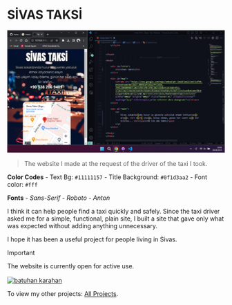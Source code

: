 # SİVAS TAKSİ

<img src="https://github.com/hzmusician/Basic-Taxi-Website/blob/main/Photos/img-1.png" width="600px" height="auto"> 

> The website I made at the request of the driver of the taxi I took.

**Color Codes**
    - Text Bg: `#11111157`
    - Title Background: `#0f1d3aa2`
    - Font color: `#fff`


**Fonts**
    - _Sans-Serif_
    - _Roboto_
    - _Anton_

I think it can help people find a taxi quickly and safely.
Since the taxi driver asked me for a simple, functional, plain site, I built a site that gave only what was expected without adding anything unnecessary.

I hope it has been a useful project for people living in Sivas.

> [!IMPORTANT]
> The website is currently open for active use.

<a href="https://www.linkedin.com/in/batuhan-karahan/" target="_blank"><img align="center" src="https://raw.githubusercontent.com/rahuldkjain/github-profile-readme-generator/master/src/images/icons/Social/linked-in-alt.svg" alt="batuhan karahan" height="30" width="40" /></a>

 To view my other projects:
 [All Projects](https://github.com/hzmusician?tab=repositories).
